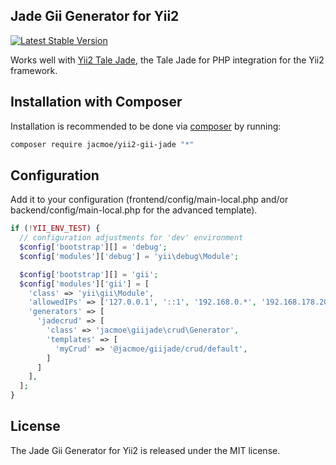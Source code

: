 ## Jade Gii Generator for Yii2

[![Latest Stable Version](https://poser.pugx.org/phpunit/phpunit/version)](https://packagist.org/packages/jacmoe/yii2-gii-jade)


Works well with [Yii2 Tale Jade](https://bitbucket.org/jacmoe/yii2-tale-jade), the Tale Jade for PHP integration for the Yii2 framework.

## Installation with Composer

Installation is recommended to be done via [composer](https://getcomposer.org) by running:
```bash
composer require jacmoe/yii2-gii-jade "*"
```

## Configuration
Add it to your configuration (frontend/config/main-local.php and/or backend/config/main-local.php for the advanced template).

~~~php
if (!YII_ENV_TEST) {
  // configuration adjustments for 'dev' environment
  $config['bootstrap'][] = 'debug';
  $config['modules']['debug'] = 'yii\debug\Module';

  $config['bootstrap'][] = 'gii';
  $config['modules']['gii'] = [
    'class' => 'yii\gii\Module',
    'allowedIPs' => ['127.0.0.1', '::1', '192.168.0.*', '192.168.178.20'],
    'generators' => [
      'jadecrud' => [
        'class' => 'jacmoe\giijade\crud\Generator',
        'templates' => [
          'myCrud' => '@jacmoe/giijade/crud/default',
        ]
      ]
    ],
  ];
}
~~~

## License
The Jade Gii Generator for Yii2 is released under the MIT license.